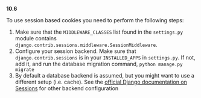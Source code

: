 **10.6**

To use session based cookies you need to perform the following steps:

1. Make sure that the `MIDDLEWARE_CLASSES` list found in the `settings.py` module contains `django.contrib.sessions.middleware.SessionMiddleware`.
2. Configure your session backend. Make sure that `django.contrib.sessions` is in your `INSTALLED_APPS` in `settings.py`. If not, add it, and run the database migration command, `python manage.py migrate`
3. By default a database backend is assumed, but you might want to use a different setup (i.e. cache). See the [official Django documentation on Sessions](https://docs.djangoproject.com/en/1.9/topics/http/sessions/) for other backend configuration